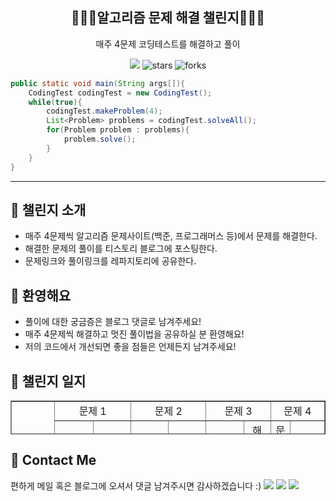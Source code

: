 <div align="center">
  <h2>👨🏻‍💻알고리즘 문제 해결 챌린지👨🏻‍💻</h2>
  <p>매주 4문제 코딩테스트를 해결하고 풀이</p>
  <a href="https://hits.seeyoufarm.com"><img src="https://hits.seeyoufarm.com/api/count/incr/badge.svg?url=https%3A%2F%2Fgithub.com%2Fkim-jin-seop%2Fcodingtest-problem-solving&count_bg=%2379C83D&title_bg=%23555555&icon=&icon_color=%23E7E7E7&title=hits&edge_flat=false"/></a>
  <img src="https://img.shields.io/github/stars/kim-jin-seop/codingtest-problem-solving" alt="stars"/>
  <img src="https://img.shields.io/github/forks/kim-jin-seop/codingtest-problem-solving" alt="forks"/>
</div>

```java
public static void main(String args[]){
    CodingTest codingTest = new CodingTest();
    while(true){
        codingTest.makeProblem(4);
        List<Problem> problems = codingTest.solveAll();
        for(Problem problem : problems){
            problem.solve();
        }
    }
}

```

---  

## 👋 챌린지 소개
- 매주 4문제씩 알고리즘 문제사이트(백준, 프로그래머스 등)에서 문제를 해결한다.
- 해결한 문제의 풀이를 티스토리 블로그에 포스팅한다.
- 문제링크와 풀이링크를 레파지토리에 공유한다.

## 💬 환영해요
- 풀이에 대한 궁금증은 블로그 댓글로 남겨주세요!
- 매주 4문제씩 해결하고 멋진 풀이법을 공유하실 분 환영해요!
- 저의 코드에서 개선되면 좋을 점들은 언제든지 남겨주세요!

## 📖 챌린지 일지
<table style="border-collapse: collapse; width: 100%; height: 54px;" border="1" data-ke-align="alignLeft" data-ke-style="style14">
<tbody align ="center">
<tr style="height: 18px;">
<td style="width: 12.0349%; height: 36px;" rowspan="2">일자</td>
<td style="width: 25.4651%; height: 18px;" colspan="2">문제 1</td>
<td style="width: 25%; height: 18px;" colspan="2">문제 2</td>
<td style="width: 21.2791%; height: 18px;" colspan="2">문제 3</td>
<td style="width: 16.2209%; height: 18px;" colspan="2">문제 4</td>
</tr>
<tr style="height: 18px;">
<td style="width: 12.9651%; height: 18px;">문제 링크</td>
<td style="width: 12.5%; height: 18px;">해설 링크</td>
<td style="width: 12.5%; height: 18px;">문제 링크</td>
<td style="width: 12.5%; height: 18px;">해설 링크</td>
<td style="width: 12.5%; height: 18px;">문제 링크</td>
<td style="width: 8.77907%; height: 18px;">해설 링크</td>
<td style="width: 4.88372%; height: 18px;">문제 링크</td>
<td style="width: 11.3372%; height: 18px;">해설 링크</td>
</tr>
<tr style="height: 18px;">
  <td style="width: 12.0349%; height: 18px;">
    22년 2주차</br>(01.02 ~ 01.08)
  </td>
  <td style="width: 12.9651%; height: 18px;">
    <a href="https://programmers.co.kr/learn/courses/30/lessons/1829" target='_blank' >카카오 컬리링북</a>
  </td>
  <td style="width: 12.5%; height: 18px;">
    <a href="https://cnu-jinseop.tistory.com/100?category=944632" target='_blank'>해설확인</a> 
  </td> 
  <td style="width: 12.5%; height: 18px;">
     <a href="https://www.acmicpc.net/problem/14888" target='_blank'>연산자 끼워넣기</a>
  </td>
  <td style="width: 12.5%; height: 18px;">
    <a href="https://cnu-jinseop.tistory.com/102?category=933359" target='_blank'>해설확인</a> 
  </td> 
  <td style="width: 12.5%; height: 18px;">
    ❌
  </td> 
  <td style="width: 8.77907%; height: 18px;">
    ❌
  </td> 
  <td style="width: 4.88372%; height: 18px;">
    ❌
  </td> 
  <td style="width: 11.3372%; height: 18px;">
    ❌
  </td> 
</tr>
  
</tbody>
</table>

## 👀 Contact Me
편하게 메일 혹은 블로그에 오셔서 댓글 남겨주시면 감사하겠습니다 :)
  <a href="https://cnu-jinseop.tistory.com/" target="_blank"><img src="https://img.shields.io/badge/Blog-gray?style=flat-square&logo=TV%20Time&logoColor=white&link=https://cnu-jinseop.tistory.com/"/></a>
  <a href="mailto:tjq2702@naver.com" target="_blank"><img src="https://img.shields.io/badge/tjq2702@naver.com-03C75A?style=flat-square&logo=Naver&logoColor=white&link=tjq2702@naver.com"/></a>
  <a href="https://www.facebook.com/JinSeopDev" target = "_blank"><img src="https://img.shields.io/badge/-Facebook-1877f2?style=flat-square&logo=facebook&logoColor=white&link=https://www.facebook.com/JinSeopDev"/></a>
  
  
<!-- 매주 템플릿

<a href="https://programmers.co.kr/learn/courses/30/lessons/1829" target='_blank'>문제 제목</a>

<a href="https://cnu-jinseop.tistory.com/102?category=933359" target='_blank'>해설확인</a> 

<tr style="height: 18px;">
  <td style="width: 12.0349%; height: 18px;">
    22년 </br>2주차(01.02 ~ 01.08)
  </td>
  <td style="width: 12.9651%; height: 18px;">
    1문제
  </td>
  <td style="width: 12.5%; height: 18px;">
    1해설
  </td> 
  <td style="width: 12.5%; height: 18px;">
    2문제
  </td>
  <td style="width: 12.5%; height: 18px;">
    2해설
  </td> 
  <td style="width: 12.5%; height: 18px;">
    3문제
  </td> 
  <td style="width: 8.77907%; height: 18px;">
    3해설
  </td> 
  <td style="width: 4.88372%; height: 18px;">
    4문제
  </td> 
  <td style="width: 11.3372%; height: 18px;">
    4해설
  </td> 
</tr>
-->
